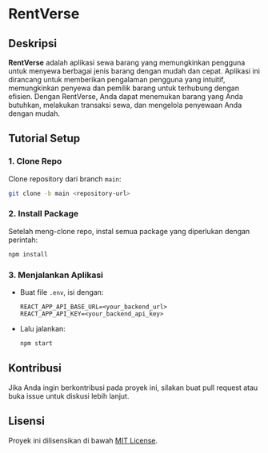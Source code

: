 # RentVerse

## Deskripsi

**RentVerse** adalah aplikasi sewa barang yang memungkinkan pengguna untuk menyewa berbagai jenis barang dengan mudah dan cepat. Aplikasi ini dirancang untuk memberikan pengalaman pengguna yang intuitif, memungkinkan penyewa dan pemilik barang untuk terhubung dengan efisien. Dengan RentVerse, Anda dapat menemukan barang yang Anda butuhkan, melakukan transaksi sewa, dan mengelola penyewaan Anda dengan mudah.

## Tutorial Setup

### 1. Clone Repo

Clone repository dari branch `main`:

```bash
git clone -b main <repository-url>
```

### 2. Install Package

Setelah meng-clone repo, instal semua package yang diperlukan dengan perintah:

```bash
npm install
```

### 3. Menjalankan Aplikasi

- Buat file `.env`, isi dengan:

  ```env
  REACT_APP_API_BASE_URL=<your_backend_url>
  REACT_APP_API_KEY=<your_backend_api_key>
  ```

- Lalu jalankan:

  ```bash
  npm start
  ```

## Kontribusi

Jika Anda ingin berkontribusi pada proyek ini, silakan buat pull request atau buka issue untuk diskusi lebih lanjut.

## Lisensi

Proyek ini dilisensikan di bawah [MIT License](LICENSE).
